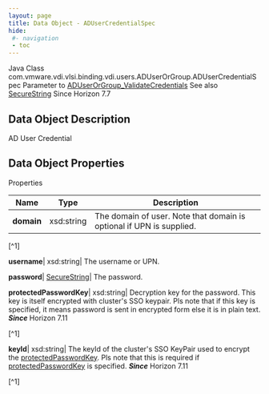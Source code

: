 ```yaml
---
layout: page
title: Data Object - ADUserCredentialSpec
hide:
 #- navigation
 - toc
---
```






Java Class
    com.vmware.vdi.vlsi.binding.vdi.users.ADUserOrGroup.ADUserCredentialSpec
Parameter to
     [ADUserOrGroup_ValidateCredentials](vdi.users.ADUserOrGroup.md#validateCredentials)
See also
     [SecureString](vdi.util.SecureString.md)
Since 
    Horizon 7.7

## Data Object Description 

AD User Credential 

## Data Object Properties

Properties

Name |  Type |  Description   
---|---|---  
**domain**|  xsd:string|  The domain of user. Note that domain is optional if UPN is supplied.   


[^1]

  
**username**|  xsd:string|  The username or UPN.   
  
**password**| [SecureString](vdi.util.SecureString.md)|  The password.   
  
**protectedPasswordKey**|  xsd:string|  Decryption key for the password. This key is itself encrypted with cluster's SSO keypair. Pls note that if this key is specified, it means password is sent in encrypted form else it is in plain text.  **_Since_** Horizon 7.11  


[^1]

  
**keyId**|  xsd:string|  The keyId of the cluster's SSO KeyPair used to encrypt the [protectedPasswordKey](vdi.users.ADUserOrGroup.ADUserCredentialSpec.md#protectedPasswordKey). Pls note that this is required if [protectedPasswordKey](vdi.users.ADUserOrGroup.ADUserCredentialSpec.md#protectedPasswordKey) is specified.  **_Since_** Horizon 7.11  


[^1]

  
  

  


